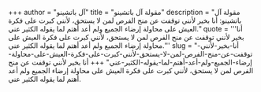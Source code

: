 +++
author = "آل باتشينو"
title = "مقولة آل باتشينو"
description = "مقولة آل باتشينو: ‏أنا بخير لأنني توقفت عن منح الفرص لمن لا يستحق، لأنني كبرت على فكرة العيش على محاولة إرضاء الجميع ولم أعد أهتم لما يقوله الكثير عني."
quote = '''‏أنا بخير لأنني توقفت عن منح الفرص لمن لا يستحق، لأنني كبرت على فكرة العيش على محاولة إرضاء الجميع ولم أعد أهتم لما يقوله الكثير عني.''' 
slug = "‏أنا-بخير-لأنني-توقفت-عن-منح-الفرص-لمن-لا-يستحق-لأنني-كبرت-على-فكرة-العيش-على-محاولة-إرضاء-الجميع-ولم-أعد-أهتم-لما-يقوله-الكثير-عني"
+++
‏أنا بخير لأنني توقفت عن منح الفرص لمن لا يستحق، لأنني كبرت على فكرة العيش على محاولة إرضاء الجميع ولم أعد أهتم لما يقوله الكثير عني.
